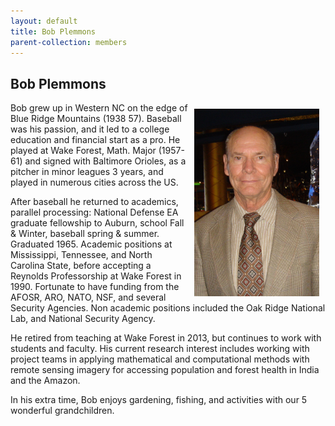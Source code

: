 ```yaml
---
layout: default
title: Bob Plemmons
parent-collection: members
---
```


## Bob Plemmons
<img src="/media/members/hd/bob_plemmons.png" alt="1" width = 200px height = 300px style="object-fit: cover; float: right; margin: 10px">
Bob grew up in Western NC on the edge of Blue Ridge Mountains (1938 57). Baseball was his passion, and it led to a college education and financial start as a pro. He played at Wake Forest, Math. Major (1957-61) and signed with Baltimore Orioles, as a pitcher in minor leagues 3 years, and played in numerous cities across the US. 


After baseball he returned to academics, parallel processing: National Defense EA graduate fellowship to Auburn, school Fall & Winter, baseball spring & summer. Graduated 1965. Academic positions at Mississippi, Tennessee, and North Carolina State, before accepting a Reynolds Professorship at Wake Forest in 1990. Fortunate to have funding from the AFOSR, ARO, NATO, NSF, and several Security Agencies. Non academic positions included the Oak Ridge National Lab, and National Security Agency. 


He retired from teaching at Wake Forest in 2013, but continues to work with students and faculty. His current research interest includes working with project teams in applying mathematical and computational methods with remote sensing imagery for accessing population and forest health in India and the Amazon.


In his extra time, Bob enjoys gardening, fishing, and activities with our 5 wonderful grandchildren.
